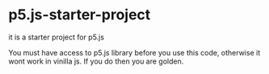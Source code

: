 # p5.js-starter-project
it is a starter project for p5.js

You must have access to p5.js library before you use this code, otherwise it wont work in vinilla js.
If you do then you are golden.
